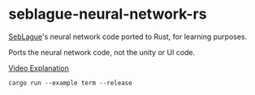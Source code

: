 # seblague-neural-network-rs

[SebLague](https://github.com/SebLague/Neural-Network-Experiments)'s neural network code ported to Rust, for learning purposes.

Ports the neural network code, not the unity or UI code.

[Video Explanation](https://www.youtube.com/watch?v=hfMk-kjRv4c)

```
cargo run --example term --release
```